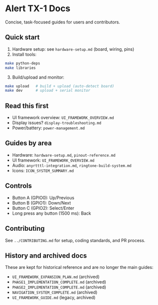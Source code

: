 # Alert TX-1 Docs

Concise, task-focused guides for users and contributors.

## Quick start

1) Hardware setup: see `hardware-setup.md` (board, wiring, pins)
2) Install tools:
```bash
make python-deps
make libraries
```
3) Build/upload and monitor:
```bash
make upload   # build + upload (auto-detect board)
make dev      # upload + serial monitor
```

## Read this first
- UI framework overview: `UI_FRAMEWORK_OVERVIEW.md`
- Display issues? `display-troubleshooting.md`
- Power/battery: `power-management.md`

## Guides by area
- Hardware: `hardware-setup.md`, `pinout-reference.md`
- UI framework: `UI_FRAMEWORK_OVERVIEW.md`
- Audio: `anyrtttl-integration.md`, `ringtone-build-system.md`
- Icons: `ICON_SYSTEM_SUMMARY.md`

## Controls
- Button A (GPIO0): Up/Previous
- Button B (GPIO1): Down/Next
- Button C (GPIO2): Select/Enter
- Long press any button (1500 ms): Back

## Contributing
See `../CONTRIBUTING.md` for setup, coding standards, and PR process.

## History and archived docs
These are kept for historical reference and are no longer the main guides:
- `UI_FRAMEWORK_EXPANSION_PLAN.md` (archived)
- `PHASE1_IMPLEMENTATION_COMPLETE.md` (archived)
- `PHASE2_IMPLEMENTATION_COMPLETE.md` (archived)
- `NAVIGATION_SYSTEM_COMPLETE.md` (archived)
- `UI_FRAMEWORK_GUIDE.md` (legacy, archived)
